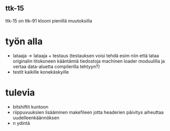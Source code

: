 ## ttk-15 ##
ttk-15 on ttk-91 klooni pienillä muutoksilla

# työn alla #
 * lataaja -> lataaja + testaus (testauksen voisi tehdä esim niin että lataa originalin titokoneen
kääntämiä tiedostoja machinen loader moduulilla ja vertaa data-aluetta compilerilla tehtyyn?)
 * testit kaikille konekäskyille

# tulevia #
 * bitshiftit kuntoon
 * riippuvuuksien lisääminen makefileen jotta headerien päivitys aiheuttaa uudelleenkäännöksen
 * n ydintä
